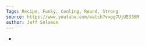 ```yaml
---
Tags: Recipe, Funky, Cooling, Round, Strong 
source: https://www.youtube.com/watch?v=pg7UjUES36M
author: Jeff Solomon
---
```


-